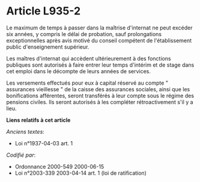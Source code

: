 # Article L935-2

Le maximum de temps à passer dans la maîtrise d'internat ne peut excéder six années, y compris le délai de probation, sauf
prolongations exceptionnelles après avis motivé du conseil compétent de l'établissement public d'enseignement supérieur.

Les maîtres d'internat qui accèdent ultérieurement à des fonctions publiques sont autorisés à faire entrer leur temps
d'intérim et de stage dans cet emploi dans le décompte de leurs années de services.

Les versements effectués pour eux à capital réservé au compte " assurances vieillesse " de la caisse des assurances sociales,
ainsi que les bonifications afférentes, seront transférés à leur compte sous le régime des pensions civiles. Ils seront
autorisés à les compléter rétroactivement s'il y a lieu.

**Liens relatifs à cet article**

_Anciens textes_:

  - Loi n°1937-04-03 art. 1

_Codifié par_:

  - Ordonnance 2000-549 2000-06-15
  - Loi n°2003-339 2003-04-14 art. 1 (loi de ratification)
